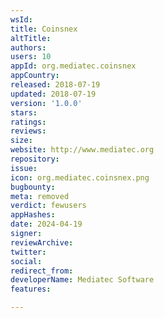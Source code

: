 ```yaml
---
wsId: 
title: Coinsnex
altTitle: 
authors: 
users: 10
appId: org.mediatec.coinsnex
appCountry: 
released: 2018-07-19
updated: 2018-07-19
version: '1.0.0'
stars: 
ratings: 
reviews: 
size: 
website: http://www.mediatec.org
repository: 
issue: 
icon: org.mediatec.coinsnex.png
bugbounty: 
meta: removed
verdict: fewusers
appHashes: 
date: 2024-04-19
signer: 
reviewArchive: 
twitter: 
social: 
redirect_from: 
developerName: Mediatec Software
features: 

---
```


